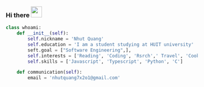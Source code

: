 ### Hi there <img src="https://em-content.zobj.net/source/microsoft-teams/337/waving-hand_1f44b.png" width="29"> 

``` Python
class whoami:
    def __init__(self):
        self.nickname = 'Nhut Quang'
        self.education = 'I am a student studying at HUIT university'
        seft.goal = ["Software Engineering",],
        self.interests = ['Reading', 'Coding', 'Rsrch',' Travel', 'Cooking']
        self.skills = ['Javascript', 'Typescript', 'Python', 'C']

    def communication(self):
        email = 'nhutquang7x2o1@gmail.com'

```




